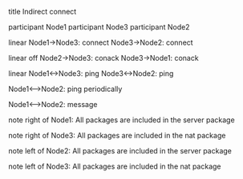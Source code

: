 title Indirect connect

participant Node1
participant Node3
participant Node2

linear
Node1->Node3: connect
Node3->Node2: connect

linear off
Node2->Node3: conack
Node3->Node1: conack

linear
Node1<->Node3: ping
Node3<->Node2: ping

Node1<-->Node2: ping periodically

Node1<-->Node2: message

note right of Node1: All packages are included in the server package

note right of Node3: All packages are included in the nat package

note left of Node2: All packages are included in the server package

note left of Node3: All packages are included in the nat package